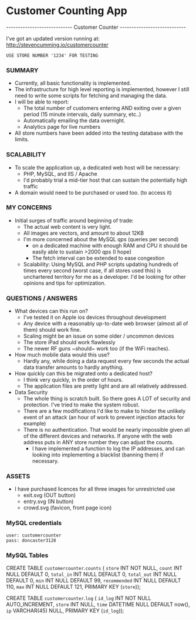 # Customer Counting App


---------------------------- Customer Counter ----------------------------

I've got an updated version running at:
	http://stevencumming.io/customercounter
	
	USE STORE NUMBER '1234' FOR TESTING


### SUMMARY
- Currently, all basic functionality is implemented.
- The infrastructure for high level reporting is implemented,
	however I still need to write some scripts for fetching
	and managing the data.
- I will be able to report:
	- The total number of customers entering AND exiting over a 
		given period (15 minute intervals, daily summary, etc..)
	- Automatically emailing the data overnight.
	- Analytics page for live numbers
- All store numbers have been added into the testing database with the
	limits.


### SCALABILITY
- To scale the application up, a dedicated web host will be necessary:
	- PHP, MySQL, and IIS / Apache
	- I'd probably trial a mid-tier host that can sustain the potentially high traffic
- A domain would need to be purchased or used too. (to access it)


### MY CONCERNS
- Initial surges of traffic around beginning of trade:
	- The actual web content is very light.
	- All images are vectors, and amount to about 12KB
	- I'm more concerned about the MySQL qps (queries per second)
		- on a dedicated machine with enough RAM and CPU it should
			be easily able to sustain >2000 qps (I hope)
		- The fetch interval can be extended to ease congestion
	- Scalability: Using MySQL and PHP scripts updating hundreds of times 
	every second (worst case, if all stores used this) is unchartered 
	territory for me as a developer. I'd be looking for other opinions and
	tips for optimization.


### QUESTIONS / ANSWERS 
- What devices can this run on?
	- I've tested it on Apple ios devices throughout development
	- Any device with a reasonably up-to-date web browser (almost all of
		them) should work fine.
	- Scaling might be an issue on some older / uncommon devices
	- The store iPad should work flawlessly
	- The newer RF guns ~should~ work too (if the WiFi reaches).
- How much mobile data would this use?
	- Hardly any, while doing a data request every few seconds the actual
		data transfer amounts to hardly anything.
- How quickly can this be migrated onto a dedicated host?
	- I think very quickly, in the order of hours.
	- The application files are pretty light and are all relatively 
		addressed.
- Data Security
	- The whole thing is scratch built. So there goes A LOT of security
		and protection. I've tried to make the system robust.
	- There are a few modifications I'd like to make to hinder the 
		unlikely event of an attack (an hour of work to prevent injection
		attacks for example)
	- There is no authentication.
		That would be nearly impossible given all of the different devices
		and networks. If anyone with the web address puts in ANY store 
		number they can adjust the counts.
		- I have implemented a function to log the IP addresses, and can 
			looking into implementing a blacklist (banning them) if 
			necessary.
	
	
	

### ASSETS
- I have purchased licences for all three images for unrestricted use
    - exit.svg (OUT button)
    - entry.svg (IN button)
    - crowd.svg	(favicon, front page icon)
	







### MySQL credentials
	user: customercounter
	pass: doncaster3128



### MySQL Tables

CREATE TABLE `customercounter`.`counts` (
  `store` INT NOT NULL,
  `count` INT NULL DEFAULT 0,
  `total_in` INT NULL DEFAULT 0,
  `total_out` INT NULL DEFAULT 0,
  `min` INT NULL DEFAULT 99,
  `recommended` INT NULL DEFAULT 110,
  `max` INT NULL DEFAULT 121,
  PRIMARY KEY (`store`));

CREATE TABLE `customercounter`.`log` (
  `id_log` INT NOT NULL AUTO_INCREMENT,
  `store` INT NULL,
  `time` DATETIME NULL DEFAULT now(),
  `ip` VARCHAR(45) NULL,
  PRIMARY KEY (`id_log`));
  







